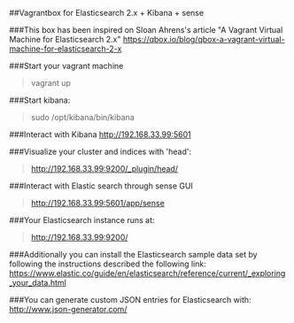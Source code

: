 ##Vagrantbox for Elasticsearch 2.x + Kibana + sense

###This box has been inspired on Sloan Ahrens's article "A Vagrant Virtual Machine for Elasticsearch 2.x"
https://qbox.io/blog/qbox-a-vagrant-virtual-machine-for-elasticsearch-2-x

###Start your vagrant machine
> vagrant up

###Start kibana:
> sudo /opt/kibana/bin/kibana

###Interact with Kibana
http://192.168.33.99:5601

###Visualize your cluster and indices with 'head':
>http://192.168.33.99:9200/_plugin/head/

###Interact with Elastic search through sense GUI
>http://192.168.33.99:5601/app/sense

###Your Elasticsearch instance runs at:
>http://192.168.33.99:9200/

###Additionally you can install the Elasticsearch sample data set by following the instructions described the following link:
https://www.elastic.co/guide/en/elasticsearch/reference/current/_exploring_your_data.html

###You can generate custom JSON entries for Elasticsearch with:
http://www.json-generator.com/
